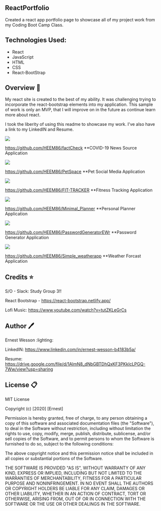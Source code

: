## ReactPortfolio

Created a react app portfolio page to showcase all of my project work from my 
Coding Boot Camp Class. 


## Technologies Used:

- React
- JavaScript
- HTML
- CSS
- React-BootStrap


## Overview :dash:

My react site is created to the best of my ability. It was challenging trying to incorporate the react-bootstrap elements into my application. This sample of work is only an MVP, that I will improve on in the future as continue learn more about react. 

I took the liberity of using this readme to showcase my work. I've also have a link to my LinkedIN and Resume. 



![](https://i.ibb.co/cD8BDrQ/covid-pronto-1.png)

https://github.com/HEEM86/factCheck  **COVID-19 News Source Application


![](https://i.ibb.co/dW8z6mV/petspace.png)

https://github.com/HEEM86/PetSpace  **Pet Social Media Application


![](https://i.ibb.co/fphQFVL/fittracker.png)

https://github.com/HEEM86/FIT-TRACKER **Fitness Tracking Application


![](https://i.ibb.co/JscGYQv/Planner-project.png)

https://github.com/HEEM86/Minimal_Planner **Personal Planner Application


![](https://i.ibb.co/wwghLnX/pass-gen-project.png)

https://github.com/HEEM86/PasswordGeneratorEWr **Password Generator Application


![](https://i.ibb.co/Cpd0Zvb/weather-project.png)

https://github.com/HEEM86/Simple_weatherapp   **Weather Forcast Application




## Credits :star:

S/O - Slack: Study Group 3!!

React Bootstrap - https://react-bootstrap.netlify.app/

Lofi Music: https://www.youtube.com/watch?v=tutZKLeGrCs

## Author :pen:

Ernest Wesson :lighting:

LinkedIN: https://www.linkedin.com/in/ernest-wesson-b4183b5a/

Resume:   https://drive.google.com/file/d/1AlmN8_dNbGBTDhQxKF3PKkIcLPGQ-7Ww/view?usp=sharing


## License :clipboard:


MIT License

Copyright (c) [2020] [Ernest]

Permission is hereby granted, free of charge, to any person obtaining a copy
of this software and associated documentation files (the "Software"), to deal
in the Software without restriction, including without limitation the rights
to use, copy, modify, merge, publish, distribute, sublicense, and/or sell
copies of the Software, and to permit persons to whom the Software is
furnished to do so, subject to the following conditions:

The above copyright notice and this permission notice shall be included in all
copies or substantial portions of the Software.

THE SOFTWARE IS PROVIDED "AS IS", WITHOUT WARRANTY OF ANY KIND, EXPRESS OR
IMPLIED, INCLUDING BUT NOT LIMITED TO THE WARRANTIES OF MERCHANTABILITY,
FITNESS FOR A PARTICULAR PURPOSE AND NONINFRINGEMENT. IN NO EVENT SHALL THE
AUTHORS OR COPYRIGHT HOLDERS BE LIABLE FOR ANY CLAIM, DAMAGES OR OTHER
LIABILITY, WHETHER IN AN ACTION OF CONTRACT, TORT OR OTHERWISE, ARISING FROM,
OUT OF OR IN CONNECTION WITH THE SOFTWARE OR THE USE OR OTHER DEALINGS IN THE
SOFTWARE.